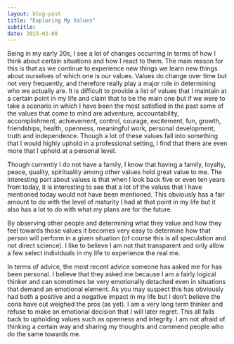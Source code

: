 ```yaml
---
layout: blog-post
title: "Exploring My Values"
subtitle:
date: 2015-02-08
---
```


Being in my early 20s, I see a lot of changes occurring in terms of how I think about certain situations and how I react to them. The main reason for this is that as we continue to experience new things we learn new things about ourselves of which one is our values. Values do change over time but not very frequently, and therefore really play a major role in determining who we actually are. It is difficult to provide a list of values that I maintain at a certain point in my life and claim that to be the main one but if we were to take a scenario in which I have been the most satisfied in the past some of the values that come to mind are adventure, accountability, accomplishment, achievement, control, courage, excitement, fun, growth, friendships, health, openness, meaningful work, personal development, truth and independence. Though a lot of these values fall into something that I would highly uphold in a professional setting, I find that there are even more that I uphold at a personal level.

Though currently I do not have a family, I know that having a family, loyalty, peace, quality, spirituality among other values hold great value to me. The interesting part about values is that when I look back five or even ten years from today, it is interesting to see that a lot of the values that I have mentioned today would not have been mentioned. This obviously has a fair amount to do with the level of maturity I had at that point in my life but it also has a lot to do with what my plans are for the future.

By observing other people and determining what they value and how they feel towards those values it becomes very easy to determine how that person will perform in a given situation (of course this is all speculation and not direct science). I like to believe I am not that transparent and only allow a few select individuals in my life to experience the real me.

In terms of advice, the most recent advice someone has asked me for has been personal. I believe that they asked me because I am a fairly logical thinker and can sometimes be very emotionally detached even in situations that demand an emotional element. As you may suspect this has obviously had both a positive and a negative impact in my life but I don’t believe the cons have out weighed the pros (as yet). I am a very long term thinker and refuse to make an emotional decision that I will later regret. This all falls back to upholding values such as openness and integrity. I am not afraid of thinking a certain way and sharing my thoughts and commend people who do the same towards me.